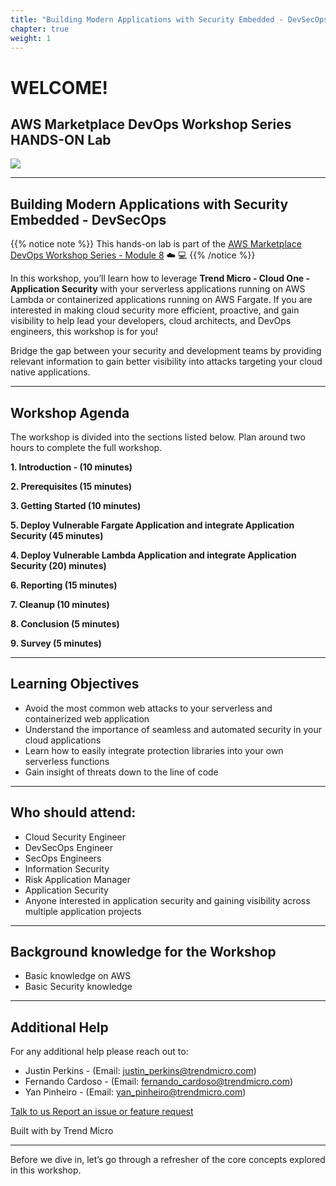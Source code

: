 ```yaml
---
title: "Building Modern Applications with Security Embedded - DevSecOps"
chapter: true
weight: 1
---
```


# WELCOME!

## AWS Marketplace DevOps Workshop Series HANDS-ON Lab

<a href="https://aws.amazon.com/marketplace/pp/prodview-g232pyu6l55l4?trk=el_a134p000003yrYeAAI&trkCampaign=AWSMP_pdp_dev_x_dg&sc_channel=el&sc_campaign=el_awsmp_mult&sc_outcome=Marketplace" target="_blank"><img src="/images/setup/trend-available-in-aws-marketplace-bage.png"></a>

---

## Building Modern Applications with Security Embedded - DevSecOps

{{% notice note %}}
This hands-on lab is part of the <a href="https://pages.awscloud.com/awsmp-wsm-sec-module-8-devsecops-en.html">AWS Marketplace DevOps Workshop Series - Module 8</a> ☁️ 💻
{{% /notice %}}

In this workshop, you’ll learn how to leverage **Trend Micro - Cloud One - Application Security** with your serverless applications running on AWS Lambda or containerized applications running on AWS Fargate. If you are interested in making cloud security more efficient, proactive, and gain visibility to help lead your developers, cloud architects, and DevOps engineers, this workshop is for you!


Bridge the gap between your security and development teams by providing relevant information to gain better visibility into attacks targeting your cloud native applications.

 
--------

## Workshop Agenda 

The workshop is divided into the sections listed below. Plan around two hours to complete the full workshop.


<span style="color: #4e3eb1;"><i class='fas fa-check fa-xs'></i></span> <b> 1. Introduction - (10 minutes)</b> 

<span style="color: #4e3eb1;"><i class='fas fa-check fa-xs'></i></span> <b> 2. Prerequisites (15 minutes)</b> 

<span style="color: #4e3eb1;"><i class='fas fa-check fa-xs'></i></span> <b> 3. Getting Started (10 minutes)</b> 

<span style="color: #4e3eb1;"><i class='fas fa-check fa-xs'></i></span> <b> 5. Deploy Vulnerable Fargate Application and integrate Application Security (45 minutes)</b>

<span style="color: #4e3eb1;"><i class='fas fa-check fa-xs'></i></span> <b> 4. Deploy Vulnerable Lambda Application and integrate Application Security (20) minutes)</b>

<span style="color: #4e3eb1;"><i class='fas fa-check fa-xs'></i></span> <b> 6. Reporting  (15 minutes)</b>

<span style="color: #4e3eb1;"><i class='fas fa-check fa-xs'></i></span> <b> 7. Cleanup (10 minutes)</b>

<span style="color: #4e3eb1;"><i class='fas fa-check fa-xs'></i></span> <b> 8. Conclusion (5 minutes)</b>

<span style="color: #4e3eb1;"><i class='fas fa-check fa-xs'></i></span> <b> 9. Survey (5 minutes)</b>

--------

## Learning Objectives
- Avoid the most common web attacks to your serverless and containerized web application
- Understand the importance of seamless and automated security in your cloud applications
- Learn how to easily integrate protection libraries into your own serverless functions
- Gain insight of threats down to the line of code 

--------

## Who should attend:
- Cloud Security Engineer
- DevSecOps Engineer
- SecOps Engineers
- Information Security
- Risk Application Manager
- Application Security 
- Anyone interested in application security and gaining visibility across multiple application projects

--------


## Background knowledge for the Workshop
- Basic knowledge on AWS
- Basic Security knowledge

--------

## Additional Help
For any additional help please reach out to: 

- Justin Perkins - (Email: justin_perkins@trendmicro.com)
- Fernando Cardoso - (Email: fernando_cardoso@trendmicro.com)
- Yan Pinheiro - (Email: yan_pinheiro@trendmicro.com)

<p>
<a  href="mailto:fernando_cardoso@trendmicro.com;justin_perkins@trendmicro.com;yan_pinheiro@trendmicro.com?subject=Feedback Cloud One - Application Security Workshop"  target="_blank" rel="noopener noreferrer"  class="btn btn-default">  
  Talk to us
  <i class="fas fa-paper-plane"></i>
</a>

<a  href="https://github.com/aws-samples/aws-modernization-workshop-with-cloudone-application-security/issues/new" target="_blank" rel="noopener noreferrer"  class="btn btn-default">  
  <i class="fas fa-bug"></i>
  Report an issue or feature request
</a>
</p>
</li>
</ul>
<p>Built with <i class="far fa-heart" style="color: red;"></i> by Trend Micro</p>

--------

Before we dive in, let’s go through a refresher of the core concepts explored in this workshop.
